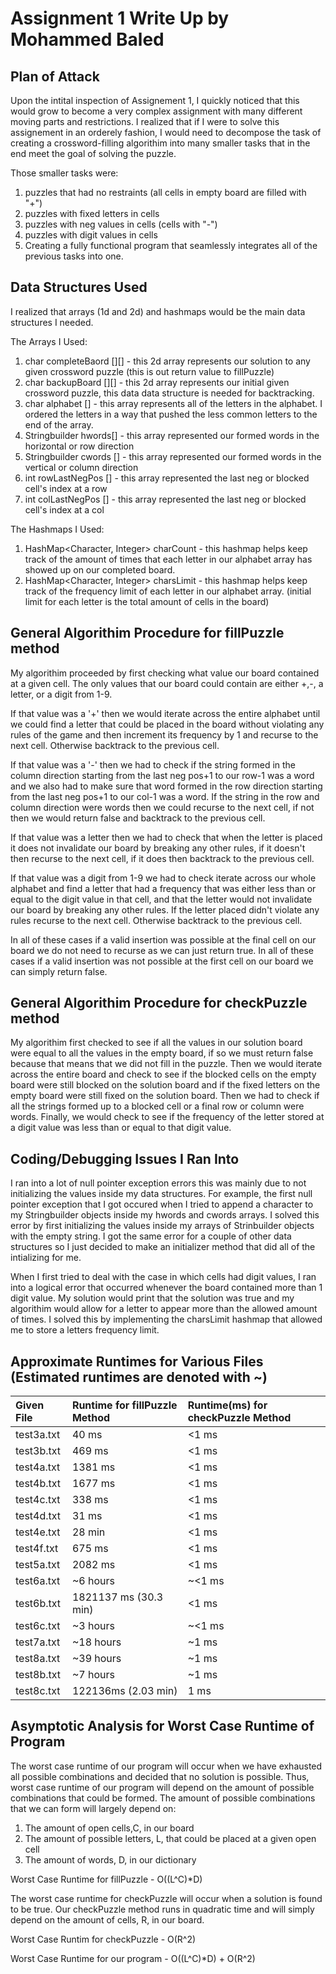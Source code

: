 # Assignment 1 Write Up by Mohammed Baled

## Plan of Attack
Upon the intital inspection of Assignement 1, I quickly noticed that this would grow to become a very complex assignment with many different moving parts and restrictions. I realized that if I were to solve this assignement in an orderely fashion, I would need to decompose the task of creating a crossword-filling algorithim into many smaller tasks that in the end meet the goal of solving the puzzle. 

Those smaller tasks were:
1. puzzles that had no restraints (all cells in empty board are filled with "+")
2. puzzles with fixed letters in cells
3. puzzles with neg values in cells (cells with "-")
4. puzzles with digit values in cells
5. Creating a fully functional program that seamlessly integrates all of the previous tasks into one.


## Data Structures Used
I realized that arrays (1d and 2d) and hashmaps would be the main data structures I needed.

The Arrays I Used:
1. char completeBaord [][] - this 2d array represents our solution to any given crossword puzzle (this is out return value to fillPuzzle)
2. char backupBoard [][] - this 2d array represents our initial given crossword puzzle, this data data structure is needed for backtracking.
3. char alphabet [] - this array represents all of the letters in the alphabet. I ordered the letters in a way that pushed the less common letters to the end of the array.
4. Stringbuilder hwords[] - this array represented our formed words in the horizontal or row direction
5. Stringbuilder cwords [] - this array represented our formed words in the vertical or column direction
6. int rowLastNegPos [] - this array represented the last neg or blocked cell's index at a row
7. int colLastNegPos [] - this array represented the last neg or blocked cell's index at a col


The Hashmaps I Used:
1. HashMap<Character, Integer> charCount - this hashmap helps keep track of the amount of times that each letter in our alphabet array has showed up on our completed board.
2. HashMap<Character, Integer> charsLimit - this hashmap helps keep track of the frequency limit of each letter in our alphabet array. (initial limit for each letter is the total amount of cells in the board)


## General Algorithim Procedure for fillPuzzle method
My algorithim proceeded by first checking what value our board contained at a given cell. The only values that our board could contain are either +,-, a letter, or a digit from 1-9. 

If that value was a '+' then we would iterate across the entire alphabet until we could find a letter that could be placed in the board without violating any rules of the game and then increment its frequency by 1 and recurse to the next cell. Otherwise backtrack to the previous cell.

If that value was a '-' then we had to check if the string formed in the column direction starting from the last neg pos+1 to our row-1 was a word and we also had to make sure that word formed in the row direction starting from the last neg pos+1 to our col-1 was a word. If the string in the row and column direction were words then we could recurse to the next cell, if not then we would return false and backtrack to the previous cell. 

If that value was a letter then we had to check that when the letter is placed it does not invalidate our board by breaking any other rules, if it doesn't then recurse to the next cell, if it does then backtrack to the previous cell.

If that value was a digit from 1-9 we had to check iterate across our whole alphabet and find a letter that had a frequency that was either less than or equal to the digit value in that cell, and that the letter would not invalidate our board by breaking any other rules. If the letter placed didn't violate any rules recurse to the next cell. Otherwise backtrack to the previous cell.

In all of these cases if a valid insertion was possible at the final cell on our board we do not need to recurse as we can just return true.
In all of these cases if a valid insertion was not possible at the first cell on our board we can simply return false.


## General Algorithim Procedure for checkPuzzle method
My algorithim first checked to see if all the values in our solution board were equal to all the values in the empty board, if so we must return false because that means that we did not fill in the puzzle. Then we would iterate across the entire board and check to see if the blocked cells on the empty board were still blocked on the solution board and if the fixed letters on the empty board were still fixed on the solution board. Then we had to check if all the strings formed up to a blocked cell or a final row or column were words. Finally, we would check to see if the frequency of the letter stored at a digit value was less than or equal to that digit value.


## Coding/Debugging Issues I Ran Into
I ran into a lot of null pointer exception errors this was mainly due to not initializing the values inside my data structures. For example, the first null pointer exception that I got occured when I tried to append a character to my Stringbuilder objects inside my hwords and cwords arrays. I solved this error by first initializing the values inside my arrays of Strinbuilder objects with the empty string. I got the same error for a couple of other data structures so I just decided to make an initializer method that did all of the intializing for me.

When I first tried to deal with the case in which cells had digit values, I ran into a logical error that occurred whenever the board contained more than 1 digit value. My solution would print that the solution was true and my algorithim would allow for a letter to appear more than the allowed amount of times. I solved this by implementing the charsLimit hashmap that allowed me to store a letters frequency limit.




## Approximate Runtimes for Various Files (Estimated runtimes are denoted with ~)

|Given File|Runtime for fillPuzzle Method|Runtime(ms) for checkPuzzle Method|
|:-|:-|:-|
|test3a.txt|40 ms|<1 ms|
|test3b.txt|469 ms|<1 ms|
|test4a.txt|1381 ms|<1 ms|
|test4b.txt|1677 ms|<1 ms|
|test4c.txt|338 ms|<1 ms|
|test4d.txt|31 ms|<1 ms|
|test4e.txt|28 min|<1 ms|
|test4f.txt|675 ms|<1 ms|
|test5a.txt|2082 ms|<1 ms|
|test6a.txt|~6 hours|~<1 ms|
|test6b.txt|1821137 ms (30.3 min)|<1 ms|
|test6c.txt|~3 hours|~<1 ms|
|test7a.txt|~18 hours|~1 ms|
|test8a.txt|~39 hours|~1 ms|
|test8b.txt|~7 hours|~1 ms|
|test8c.txt|122136ms (2.03 min)|1 ms|



## Asymptotic Analysis for Worst Case Runtime of Program
The worst case runtime of our program will occur when we have exhausted all possible combinations and decided that no solution is possible. Thus, worst case runtime of our program will depend on the amount of possible combinations that could be formed. The amount of possible combinations that we can form will largely depend on:
1. The amount of open cells,C, in our board
2. The amount of possible letters, L, that could be placed at a given open cell
3. The amount of words, D, in our dictionary

Worst Case Runtime for fillPuzzle - O((L^C)*D)


The worst case runtime for checkPuzzle will occur when a solution is found to be true. Our checkPuzzle method runs in quadratic time and will simply depend on the amount of cells, R, in our board.

Worst Case Runtim for checkPuzzle - O(R^2)


Worst Case Runtime for our program - O((L^C)*D) + O(R^2)



